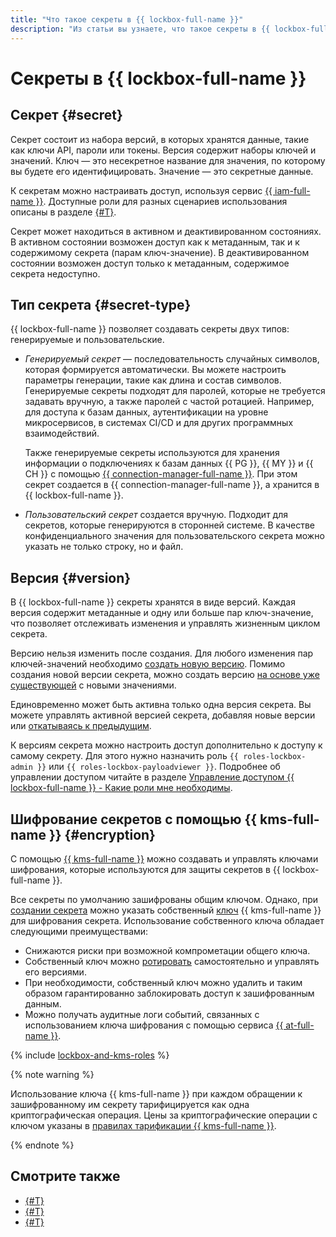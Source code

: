 ```yaml
---
title: "Что такое секреты в {{ lockbox-full-name }}"
description: "Из статьи вы узнаете, что такое секреты в {{ lockbox-full-name }} и из чего они состоят."
---
```


# Секреты в {{ lockbox-full-name }}

## Секрет {#secret}

Секрет состоит из набора версий, в которых хранятся данные, такие как ключи API, пароли или токены. Версия содержит наборы ключей и значений. Ключ — это несекретное название для значения, по которому вы будете его идентифицировать. Значение — это секретные данные.

К секретам можно настраивать доступ, используя сервис [{{ iam-full-name }}](../../iam/index.yaml). Доступные роли для разных сценариев использования описаны в разделе [{#T}](../security/index.md).

Секрет может находиться в активном и деактивированном состояниях. В активном состоянии возможен доступ как к метаданным, так и к содержимому секрета (парам ключ-значение). В деактивированном состоянии возможен доступ только к метаданным, содержимое секрета недоступно.

## Тип секрета {#secret-type}

{{ lockbox-full-name }} позволяет создавать секреты двух типов: генерируемые и пользовательские.

* _Генерируемый секрет_ — последовательность случайных символов, которая формируется автоматически. Вы можете настроить параметры генерации, такие как длина и состав символов. Генерируемые секреты подходят для паролей, которые не требуется задавать вручную, а также паролей с частой ротацией. Например, для доступа к базам данных, аутентификации на уровне микросервисов, в системах CI/CD и для других программных взаимодействий.

    Также генерируемые секреты используются для хранения информации о подключениях к базам данных {{ PG }}, {{ MY }} и {{ CH }} с помощью [{{ connection-manager-full-name }}](../../metadata-hub/concepts/connection-manager.md). При этом секрет создается в {{ connection-manager-full-name }}, а хранится в {{ lockbox-full-name }}.

* _Пользовательский секрет_ создается вручную. Подходит для секретов, которые генерируются в сторонней системе. В качестве конфиденциального значения для пользовательского секрета можно указать не только строку, но и файл.

## Версия {#version}

В {{ lockbox-full-name }} секреты хранятся в виде версий. Каждая версия содержит метаданные и одну или больше пар ключ-значение, что позволяет отслеживать изменения и управлять жизненным циклом секрета.

Версию нельзя изменить после создания. Для любого изменения пар ключей-значений необходимо [создать новую версию](../operations/secret-version-manage#create-version). Помимо создания новой версии секрета, можно создать версию [на основе уже существующей](../operations/secret-version-manage#create-version-based-on-other) с новыми значениями.

Единовременно может быть активна только одна версия секрета. Вы можете управлять активной версией секрета, добавляя новые версии или [откатываясь к предыдущим](../operations/secret-version-manage#backup).

К версиям секрета можно настроить доступ дополнительно к доступу к самому секрету. Для этого нужно назначить роль `{{ roles-lockbox-admin }}` или `{{ roles-lockbox-payloadviewer }}`. Подробнее об управлении доступом читайте в разделе [Управление доступом {{ lockbox-full-name }} - Какие роли мне необходимы](../security/index.md#choosing-roles).

## Шифрование секретов с помощью {{ kms-full-name }} {#encryption}

С помощью [{{ kms-full-name }}](../../kms/index.yaml) можно создавать и управлять ключами шифрования, которые используются для защиты секретов в {{ lockbox-full-name }}.

Все секреты по умолчанию зашифрованы общим ключом. Однако, при [создании секрета](../operations/secret-create.md) можно указать собственный [ключ](../../kms/concepts/key.md) {{ kms-full-name }} для шифрования секрета. Использование собственного ключа обладает следующими преимуществами:

* Снижаются риски при возможной компрометации общего ключа.
* Собственный ключ можно [ротировать](../../kms/operations/key.md#rotate) самостоятельно и управлять его версиями.
* При необходимости, собственный ключ можно удалить и таким образом гарантированно заблокировать доступ к зашифрованным данным.
* Можно получать аудитные логи событий, связанных с использованием ключа шифрования с помощью сервиса [{{ at-full-name }}](../../audit-trails/concepts/index.md).

{% include [lockbox-and-kms-roles](../../_includes/lockbox/lockbox-and-kms-roles.md) %}

{% note warning %}

Использование ключа {{ kms-full-name }} при каждом обращении к зашифрованному им секрету тарифицируется как одна криптографическая операция. Цены за криптографические операции с ключом указаны в [правилах тарификации {{ kms-full-name }}](../../kms/pricing.md).

{% endnote %}

## Смотрите также

* [{#T}](../security/index.md)
* [{#T}](../tutorials/index.md)
* [{#T}](../pricing.md)
